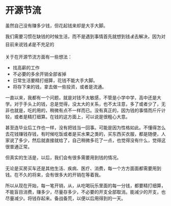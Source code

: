 # 开源节流


虽然自己没有赚多少钱，但花起钱来却是大手大脚。

我们需要习惯在缺钱的时候生活，而不是遇到事情首先就想到钱💰去解决，因为对目前来说钱💰是不充足的

关于在开源节流方面有一些想法：
* 找高薪的工作
* 不必要的多余开销全部省掉
* 日常生活要精打细算，花钱不能大手大脚。
* 将存下来的钱，拿去做一些投资，或者是流通。

一直以来，我都有一个问题，就是对钱不太敏感，不管是小学中学，高中还是大学。对于手头上的钱，总是觉得，没太大的关系，也不太注意，多了或者少了，无非也就是，吃的用的，稍微有点不一样而已。没有真正的，因为钱的事情而斤斤计较，或者是精打细算。在钱的这方面上，可以说是很粗心大意。

甚至连毕业后工作也一样，没有把钱当一回事。可能是因为性格如此。不懂得怎么去花钱赚钱存钱，有时候吃饭或者是买水果之类的，买东西买衣服，都是随便，人家说了多少，然后就直接就给了，自己稍微多花了一点，也觉得没有什么，觉得这很普通正常。

但真实的生活是，以后，我们会有很多需要用到钱的情况。

无论是买房买车还是其他生活、疾病、医疗、消费，每一个方方面面都需要用到钱。在不久的将来，会有很多大的开销在等着我。

所以从现在开始，每一笔开销，从，从吃喝玩乐里面的每一分钱，都要精打细算，不能盲目消费，赚多少，尽量存多少，不必要的开支全部取消。能减少的开支，也尽量减少。将钱存起来。备战备荒，以便以后用得到的一天。